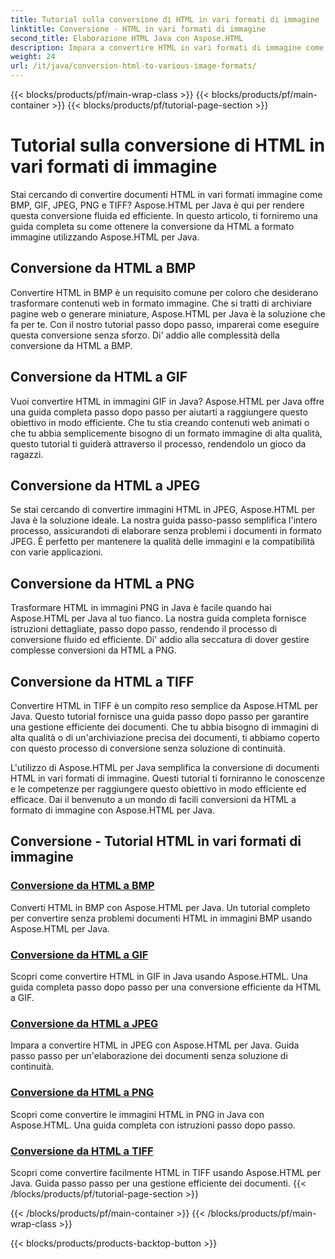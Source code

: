 ```yaml
---
title: Tutorial sulla conversione di HTML in vari formati di immagine
linktitle: Conversione - HTML in vari formati di immagine
second_title: Elaborazione HTML Java con Aspose.HTML
description: Impara a convertire HTML in vari formati di immagine come BMP, GIF, JPEG, PNG e TIFF usando Aspose.HTML per Java. Questo tutorial completo riguarda l'elaborazione efficiente dei documenti.
weight: 24
url: /it/java/conversion-html-to-various-image-formats/
---
```


{{< blocks/products/pf/main-wrap-class >}}
{{< blocks/products/pf/main-container >}}
{{< blocks/products/pf/tutorial-page-section >}}

# Tutorial sulla conversione di HTML in vari formati di immagine


Stai cercando di convertire documenti HTML in vari formati immagine come BMP, GIF, JPEG, PNG e TIFF? Aspose.HTML per Java è qui per rendere questa conversione fluida ed efficiente. In questo articolo, ti forniremo una guida completa su come ottenere la conversione da HTML a formato immagine utilizzando Aspose.HTML per Java. 

## Conversione da HTML a BMP

Convertire HTML in BMP è un requisito comune per coloro che desiderano trasformare contenuti web in formato immagine. Che si tratti di archiviare pagine web o generare miniature, Aspose.HTML per Java è la soluzione che fa per te. Con il nostro tutorial passo dopo passo, imparerai come eseguire questa conversione senza sforzo. Di' addio alle complessità della conversione da HTML a BMP.

## Conversione da HTML a GIF

Vuoi convertire HTML in immagini GIF in Java? Aspose.HTML per Java offre una guida completa passo dopo passo per aiutarti a raggiungere questo obiettivo in modo efficiente. Che tu stia creando contenuti web animati o che tu abbia semplicemente bisogno di un formato immagine di alta qualità, questo tutorial ti guiderà attraverso il processo, rendendolo un gioco da ragazzi.

## Conversione da HTML a JPEG

Se stai cercando di convertire immagini HTML in JPEG, Aspose.HTML per Java è la soluzione ideale. La nostra guida passo-passo semplifica l'intero processo, assicurandoti di elaborare senza problemi i documenti in formato JPEG. È perfetto per mantenere la qualità delle immagini e la compatibilità con varie applicazioni.

## Conversione da HTML a PNG

Trasformare HTML in immagini PNG in Java è facile quando hai Aspose.HTML per Java al tuo fianco. La nostra guida completa fornisce istruzioni dettagliate, passo dopo passo, rendendo il processo di conversione fluido ed efficiente. Di' addio alla seccatura di dover gestire complesse conversioni da HTML a PNG.

## Conversione da HTML a TIFF

Convertire HTML in TIFF è un compito reso semplice da Aspose.HTML per Java. Questo tutorial fornisce una guida passo dopo passo per garantire una gestione efficiente dei documenti. Che tu abbia bisogno di immagini di alta qualità o di un'archiviazione precisa dei documenti, ti abbiamo coperto con questo processo di conversione senza soluzione di continuità.

L'utilizzo di Aspose.HTML per Java semplifica la conversione di documenti HTML in vari formati di immagine. Questi tutorial ti forniranno le conoscenze e le competenze per raggiungere questo obiettivo in modo efficiente ed efficace. Dai il benvenuto a un mondo di facili conversioni da HTML a formato di immagine con Aspose.HTML per Java.

## Conversione - Tutorial HTML in vari formati di immagine
### [Conversione da HTML a BMP](./convert-html-to-bmp/)
Converti HTML in BMP con Aspose.HTML per Java. Un tutorial completo per convertire senza problemi documenti HTML in immagini BMP usando Aspose.HTML per Java.
### [Conversione da HTML a GIF](./convert-html-to-gif/)
Scopri come convertire HTML in GIF in Java usando Aspose.HTML. Una guida completa passo dopo passo per una conversione efficiente da HTML a GIF.
### [Conversione da HTML a JPEG](./convert-html-to-jpeg/)
Impara a convertire HTML in JPEG con Aspose.HTML per Java. Guida passo passo per un'elaborazione dei documenti senza soluzione di continuità.
### [Conversione da HTML a PNG](./convert-html-to-png/)
Scopri come convertire le immagini HTML in PNG in Java con Aspose.HTML. Una guida completa con istruzioni passo dopo passo.
### [Conversione da HTML a TIFF](./convert-html-to-tiff/)
Scopri come convertire facilmente HTML in TIFF usando Aspose.HTML per Java. Guida passo passo per una gestione efficiente dei documenti.
{{< /blocks/products/pf/tutorial-page-section >}}

{{< /blocks/products/pf/main-container >}}
{{< /blocks/products/pf/main-wrap-class >}}

{{< blocks/products/products-backtop-button >}}
